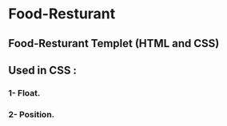 # Food-Resturant
## Food-Resturant Templet (HTML and CSS) 
## Used in CSS :
### 1- Float.
### 2- Position.
